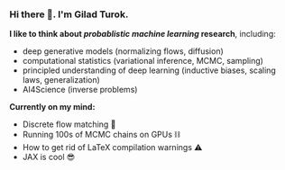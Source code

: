 ### Hi there 👋. I'm Gilad Turok.

**I like to think about *probablistic machine learning* research**, including:
- deep generative models (normalizing flows, diffusion)
- computational statistics (variational inference, MCMC, sampling)
- principled understanding of deep learning (inductive biases, scaling laws, generalization)
- AI4Science (inverse problems)

**Currently on my mind:**
- Discrete flow matching 🌊
- Running 100s of MCMC chains on GPUs ⛓️
- How to get rid of LaTeX compilation warnings ⚠️
- JAX is cool 😎
